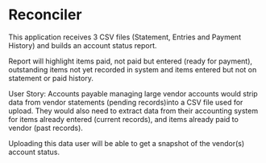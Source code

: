 # Reconciler

This application receives 3 CSV files (Statement, Entries and Payment History) and builds an account status report.

Report will highlight items paid, not paid but entered (ready for payment), outstanding items not yet recorded in system and items entered but not on statement or paid history.

User Story:
Accounts payable managing large vendor accounts would strip data from vendor statements (pending records)into a CSV file used for upload. 
They would also need to extract data from their accounting system for items already entered (current records), 
and items already paid to vendor (past records).

Uploading this data user will be able to get a snapshot of the vendor(s) account status. 



